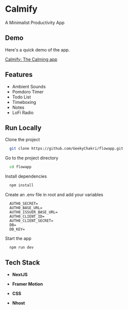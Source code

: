 # Calmify

A Minimalist Productivity App

## Demo

Here's a quick demo of the app.

[Calmify: The Calming app](https://www.loom.com/share/4e68348da8f744b2b9476220cb50ed20)

## Features

- Ambient Sounds
- Pomdoro Timer
- Todo List
- Timeboxing
- Notes
- LoFi Radio

## Run Locally

Clone the project

```bash
  git clone https://github.com/GeekyChakri/flowapp.git
```

Go to the project directory

```bash
  cd flowapp
```

Install dependencies

```bash
  npm install
```

Create an .env file in root and add your variables

```
  AUTH0_SECRET=
  AUTH0_BASE_URL=
  AUTH0_ISSUER_BASE_URL=
  AUTH0_CLIENT_ID=
  AUTH0_CLIENT_SECRET=
  DB=
  DB_KEY=
```

Start the app

```bash
  npm run dev
```

## Tech Stack

- **NextJS**

- **Framer Motion**

- **CSS**

- **Nhost**
